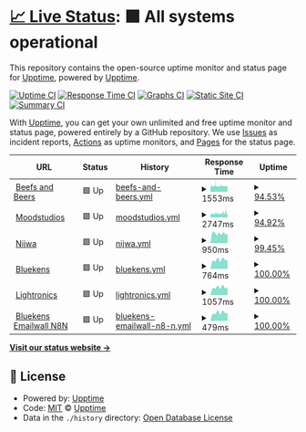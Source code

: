 # [📈 Live Status](https://upptime.github.io/upptime): <!--live status--> **🟩 All systems operational**

This repository contains the open-source uptime monitor and status page for [Upptime](https://upptime.js.org), powered by [Upptime](https://github.com/upptime/upptime).

[![Uptime CI](https://github.com/studiovlijmscherp/uptime/workflows/Uptime%20CI/badge.svg)](https://github.com/studiovlijmscherp/uptime/actions?query=workflow%3A%22Uptime+CI%22)
[![Response Time CI](https://github.com/studiovlijmscherp/uptime/workflows/Response%20Time%20CI/badge.svg)](https://github.com/studiovlijmscherp/uptime/actions?query=workflow%3A%22Response+Time+CI%22)
[![Graphs CI](https://github.com/studiovlijmscherp/uptime/workflows/Graphs%20CI/badge.svg)](https://github.com/studiovlijmscherp/upptime/actions?query=workflow%3A%22Graphs+CI%22)
[![Static Site CI](https://github.com/studiovlijmscherp/uptime/workflows/Static%20Site%20CI/badge.svg)](https://github.com/studiovlijmscherp/uptime/actions?query=workflow%3A%22Static+Site+CI%22)
[![Summary CI](https://github.com/studiovlijmscherp/uptime/workflows/Summary%20CI/badge.svg)](https://github.com/studiovlijmscherp/uptime/actions?query=workflow%3A%22Summary+CI%22)

With [Upptime](https://upptime.js.org), you can get your own unlimited and free uptime monitor and status page, powered entirely by a GitHub repository. We use [Issues](https://github.com/upptime/upptime/issues) as incident reports, [Actions](https://github.com/studiovlijmscherp/upptime/actions) as uptime monitors, and [Pages](https://upptime.github.io/upptime) for the status page.

<!--start: status pages-->
<!-- This summary is generated by Upptime (https://github.com/upptime/upptime) -->
<!-- Do not edit this manually, your changes will be overwritten -->
<!-- prettier-ignore -->
| URL | Status | History | Response Time | Uptime |
| --- | ------ | ------- | ------------- | ------ |
| <img alt="" src="https://icons.duckduckgo.com/ip3/beefsandbeers.com.ico" height="13"> [Beefs and Beers](https://beefsandbeers.com) | 🟩 Up | [beefs-and-beers.yml](https://github.com/studiovlijmscherp/uptime/commits/HEAD/history/beefs-and-beers.yml) | <details><summary><img alt="Response time graph" src="./graphs/beefs-and-beers/response-time-week.png" height="20"> 1553ms</summary><br><a href="https://studiovlijmscherp.github.io/uptime/history/beefs-and-beers"><img alt="Response time 1543" src="https://img.shields.io/endpoint?url=https%3A%2F%2Fraw.githubusercontent.com%2Fstudiovlijmscherp%2Fuptime%2FHEAD%2Fapi%2Fbeefs-and-beers%2Fresponse-time.json"></a><br><a href="https://studiovlijmscherp.github.io/uptime/history/beefs-and-beers"><img alt="24-hour response time 1553" src="https://img.shields.io/endpoint?url=https%3A%2F%2Fraw.githubusercontent.com%2Fstudiovlijmscherp%2Fuptime%2FHEAD%2Fapi%2Fbeefs-and-beers%2Fresponse-time-day.json"></a><br><a href="https://studiovlijmscherp.github.io/uptime/history/beefs-and-beers"><img alt="7-day response time 1553" src="https://img.shields.io/endpoint?url=https%3A%2F%2Fraw.githubusercontent.com%2Fstudiovlijmscherp%2Fuptime%2FHEAD%2Fapi%2Fbeefs-and-beers%2Fresponse-time-week.json"></a><br><a href="https://studiovlijmscherp.github.io/uptime/history/beefs-and-beers"><img alt="30-day response time 1543" src="https://img.shields.io/endpoint?url=https%3A%2F%2Fraw.githubusercontent.com%2Fstudiovlijmscherp%2Fuptime%2FHEAD%2Fapi%2Fbeefs-and-beers%2Fresponse-time-month.json"></a><br><a href="https://studiovlijmscherp.github.io/uptime/history/beefs-and-beers"><img alt="1-year response time 1554" src="https://img.shields.io/endpoint?url=https%3A%2F%2Fraw.githubusercontent.com%2Fstudiovlijmscherp%2Fuptime%2FHEAD%2Fapi%2Fbeefs-and-beers%2Fresponse-time-year.json"></a></details> | <details><summary><a href="https://studiovlijmscherp.github.io/uptime/history/beefs-and-beers">94.53%</a></summary><a href="https://studiovlijmscherp.github.io/uptime/history/beefs-and-beers"><img alt="All-time uptime 99.73%" src="https://img.shields.io/endpoint?url=https%3A%2F%2Fraw.githubusercontent.com%2Fstudiovlijmscherp%2Fuptime%2FHEAD%2Fapi%2Fbeefs-and-beers%2Fuptime.json"></a><br><a href="https://studiovlijmscherp.github.io/uptime/history/beefs-and-beers"><img alt="24-hour uptime 95.90%" src="https://img.shields.io/endpoint?url=https%3A%2F%2Fraw.githubusercontent.com%2Fstudiovlijmscherp%2Fuptime%2FHEAD%2Fapi%2Fbeefs-and-beers%2Fuptime-day.json"></a><br><a href="https://studiovlijmscherp.github.io/uptime/history/beefs-and-beers"><img alt="7-day uptime 94.53%" src="https://img.shields.io/endpoint?url=https%3A%2F%2Fraw.githubusercontent.com%2Fstudiovlijmscherp%2Fuptime%2FHEAD%2Fapi%2Fbeefs-and-beers%2Fuptime-week.json"></a><br><a href="https://studiovlijmscherp.github.io/uptime/history/beefs-and-beers"><img alt="30-day uptime 96.47%" src="https://img.shields.io/endpoint?url=https%3A%2F%2Fraw.githubusercontent.com%2Fstudiovlijmscherp%2Fuptime%2FHEAD%2Fapi%2Fbeefs-and-beers%2Fuptime-month.json"></a><br><a href="https://studiovlijmscherp.github.io/uptime/history/beefs-and-beers"><img alt="1-year uptime 99.58%" src="https://img.shields.io/endpoint?url=https%3A%2F%2Fraw.githubusercontent.com%2Fstudiovlijmscherp%2Fuptime%2FHEAD%2Fapi%2Fbeefs-and-beers%2Fuptime-year.json"></a></details>
| <img alt="" src="https://icons.duckduckgo.com/ip3/moodstudios.nl.ico" height="13"> [Moodstudios](https://moodstudios.nl) | 🟩 Up | [moodstudios.yml](https://github.com/studiovlijmscherp/uptime/commits/HEAD/history/moodstudios.yml) | <details><summary><img alt="Response time graph" src="./graphs/moodstudios/response-time-week.png" height="20"> 2747ms</summary><br><a href="https://studiovlijmscherp.github.io/uptime/history/moodstudios"><img alt="Response time 2946" src="https://img.shields.io/endpoint?url=https%3A%2F%2Fraw.githubusercontent.com%2Fstudiovlijmscherp%2Fuptime%2FHEAD%2Fapi%2Fmoodstudios%2Fresponse-time.json"></a><br><a href="https://studiovlijmscherp.github.io/uptime/history/moodstudios"><img alt="24-hour response time 2934" src="https://img.shields.io/endpoint?url=https%3A%2F%2Fraw.githubusercontent.com%2Fstudiovlijmscherp%2Fuptime%2FHEAD%2Fapi%2Fmoodstudios%2Fresponse-time-day.json"></a><br><a href="https://studiovlijmscherp.github.io/uptime/history/moodstudios"><img alt="7-day response time 2747" src="https://img.shields.io/endpoint?url=https%3A%2F%2Fraw.githubusercontent.com%2Fstudiovlijmscherp%2Fuptime%2FHEAD%2Fapi%2Fmoodstudios%2Fresponse-time-week.json"></a><br><a href="https://studiovlijmscherp.github.io/uptime/history/moodstudios"><img alt="30-day response time 2729" src="https://img.shields.io/endpoint?url=https%3A%2F%2Fraw.githubusercontent.com%2Fstudiovlijmscherp%2Fuptime%2FHEAD%2Fapi%2Fmoodstudios%2Fresponse-time-month.json"></a><br><a href="https://studiovlijmscherp.github.io/uptime/history/moodstudios"><img alt="1-year response time 2982" src="https://img.shields.io/endpoint?url=https%3A%2F%2Fraw.githubusercontent.com%2Fstudiovlijmscherp%2Fuptime%2FHEAD%2Fapi%2Fmoodstudios%2Fresponse-time-year.json"></a></details> | <details><summary><a href="https://studiovlijmscherp.github.io/uptime/history/moodstudios">94.92%</a></summary><a href="https://studiovlijmscherp.github.io/uptime/history/moodstudios"><img alt="All-time uptime 99.73%" src="https://img.shields.io/endpoint?url=https%3A%2F%2Fraw.githubusercontent.com%2Fstudiovlijmscherp%2Fuptime%2FHEAD%2Fapi%2Fmoodstudios%2Fuptime.json"></a><br><a href="https://studiovlijmscherp.github.io/uptime/history/moodstudios"><img alt="24-hour uptime 95.97%" src="https://img.shields.io/endpoint?url=https%3A%2F%2Fraw.githubusercontent.com%2Fstudiovlijmscherp%2Fuptime%2FHEAD%2Fapi%2Fmoodstudios%2Fuptime-day.json"></a><br><a href="https://studiovlijmscherp.github.io/uptime/history/moodstudios"><img alt="7-day uptime 94.92%" src="https://img.shields.io/endpoint?url=https%3A%2F%2Fraw.githubusercontent.com%2Fstudiovlijmscherp%2Fuptime%2FHEAD%2Fapi%2Fmoodstudios%2Fuptime-week.json"></a><br><a href="https://studiovlijmscherp.github.io/uptime/history/moodstudios"><img alt="30-day uptime 96.67%" src="https://img.shields.io/endpoint?url=https%3A%2F%2Fraw.githubusercontent.com%2Fstudiovlijmscherp%2Fuptime%2FHEAD%2Fapi%2Fmoodstudios%2Fuptime-month.json"></a><br><a href="https://studiovlijmscherp.github.io/uptime/history/moodstudios"><img alt="1-year uptime 99.62%" src="https://img.shields.io/endpoint?url=https%3A%2F%2Fraw.githubusercontent.com%2Fstudiovlijmscherp%2Fuptime%2FHEAD%2Fapi%2Fmoodstudios%2Fuptime-year.json"></a></details>
| <img alt="" src="https://icons.duckduckgo.com/ip3/nijwa.nl.ico" height="13"> [Nijwa](https://nijwa.nl) | 🟩 Up | [nijwa.yml](https://github.com/studiovlijmscherp/uptime/commits/HEAD/history/nijwa.yml) | <details><summary><img alt="Response time graph" src="./graphs/nijwa/response-time-week.png" height="20"> 950ms</summary><br><a href="https://studiovlijmscherp.github.io/uptime/history/nijwa"><img alt="Response time 1276" src="https://img.shields.io/endpoint?url=https%3A%2F%2Fraw.githubusercontent.com%2Fstudiovlijmscherp%2Fuptime%2FHEAD%2Fapi%2Fnijwa%2Fresponse-time.json"></a><br><a href="https://studiovlijmscherp.github.io/uptime/history/nijwa"><img alt="24-hour response time 786" src="https://img.shields.io/endpoint?url=https%3A%2F%2Fraw.githubusercontent.com%2Fstudiovlijmscherp%2Fuptime%2FHEAD%2Fapi%2Fnijwa%2Fresponse-time-day.json"></a><br><a href="https://studiovlijmscherp.github.io/uptime/history/nijwa"><img alt="7-day response time 950" src="https://img.shields.io/endpoint?url=https%3A%2F%2Fraw.githubusercontent.com%2Fstudiovlijmscherp%2Fuptime%2FHEAD%2Fapi%2Fnijwa%2Fresponse-time-week.json"></a><br><a href="https://studiovlijmscherp.github.io/uptime/history/nijwa"><img alt="30-day response time 1113" src="https://img.shields.io/endpoint?url=https%3A%2F%2Fraw.githubusercontent.com%2Fstudiovlijmscherp%2Fuptime%2FHEAD%2Fapi%2Fnijwa%2Fresponse-time-month.json"></a><br><a href="https://studiovlijmscherp.github.io/uptime/history/nijwa"><img alt="1-year response time 1241" src="https://img.shields.io/endpoint?url=https%3A%2F%2Fraw.githubusercontent.com%2Fstudiovlijmscherp%2Fuptime%2FHEAD%2Fapi%2Fnijwa%2Fresponse-time-year.json"></a></details> | <details><summary><a href="https://studiovlijmscherp.github.io/uptime/history/nijwa">99.45%</a></summary><a href="https://studiovlijmscherp.github.io/uptime/history/nijwa"><img alt="All-time uptime 99.92%" src="https://img.shields.io/endpoint?url=https%3A%2F%2Fraw.githubusercontent.com%2Fstudiovlijmscherp%2Fuptime%2FHEAD%2Fapi%2Fnijwa%2Fuptime.json"></a><br><a href="https://studiovlijmscherp.github.io/uptime/history/nijwa"><img alt="24-hour uptime 100.00%" src="https://img.shields.io/endpoint?url=https%3A%2F%2Fraw.githubusercontent.com%2Fstudiovlijmscherp%2Fuptime%2FHEAD%2Fapi%2Fnijwa%2Fuptime-day.json"></a><br><a href="https://studiovlijmscherp.github.io/uptime/history/nijwa"><img alt="7-day uptime 99.45%" src="https://img.shields.io/endpoint?url=https%3A%2F%2Fraw.githubusercontent.com%2Fstudiovlijmscherp%2Fuptime%2FHEAD%2Fapi%2Fnijwa%2Fuptime-week.json"></a><br><a href="https://studiovlijmscherp.github.io/uptime/history/nijwa"><img alt="30-day uptime 99.87%" src="https://img.shields.io/endpoint?url=https%3A%2F%2Fraw.githubusercontent.com%2Fstudiovlijmscherp%2Fuptime%2FHEAD%2Fapi%2Fnijwa%2Fuptime-month.json"></a><br><a href="https://studiovlijmscherp.github.io/uptime/history/nijwa"><img alt="1-year uptime 99.97%" src="https://img.shields.io/endpoint?url=https%3A%2F%2Fraw.githubusercontent.com%2Fstudiovlijmscherp%2Fuptime%2FHEAD%2Fapi%2Fnijwa%2Fuptime-year.json"></a></details>
| <img alt="" src="https://icons.duckduckgo.com/ip3/bluekenstruckenbus.nl.ico" height="13"> [Bluekens](https://bluekenstruckenbus.nl) | 🟩 Up | [bluekens.yml](https://github.com/studiovlijmscherp/uptime/commits/HEAD/history/bluekens.yml) | <details><summary><img alt="Response time graph" src="./graphs/bluekens/response-time-week.png" height="20"> 764ms</summary><br><a href="https://studiovlijmscherp.github.io/uptime/history/bluekens"><img alt="Response time 1289" src="https://img.shields.io/endpoint?url=https%3A%2F%2Fraw.githubusercontent.com%2Fstudiovlijmscherp%2Fuptime%2FHEAD%2Fapi%2Fbluekens%2Fresponse-time.json"></a><br><a href="https://studiovlijmscherp.github.io/uptime/history/bluekens"><img alt="24-hour response time 667" src="https://img.shields.io/endpoint?url=https%3A%2F%2Fraw.githubusercontent.com%2Fstudiovlijmscherp%2Fuptime%2FHEAD%2Fapi%2Fbluekens%2Fresponse-time-day.json"></a><br><a href="https://studiovlijmscherp.github.io/uptime/history/bluekens"><img alt="7-day response time 764" src="https://img.shields.io/endpoint?url=https%3A%2F%2Fraw.githubusercontent.com%2Fstudiovlijmscherp%2Fuptime%2FHEAD%2Fapi%2Fbluekens%2Fresponse-time-week.json"></a><br><a href="https://studiovlijmscherp.github.io/uptime/history/bluekens"><img alt="30-day response time 780" src="https://img.shields.io/endpoint?url=https%3A%2F%2Fraw.githubusercontent.com%2Fstudiovlijmscherp%2Fuptime%2FHEAD%2Fapi%2Fbluekens%2Fresponse-time-month.json"></a><br><a href="https://studiovlijmscherp.github.io/uptime/history/bluekens"><img alt="1-year response time 1097" src="https://img.shields.io/endpoint?url=https%3A%2F%2Fraw.githubusercontent.com%2Fstudiovlijmscherp%2Fuptime%2FHEAD%2Fapi%2Fbluekens%2Fresponse-time-year.json"></a></details> | <details><summary><a href="https://studiovlijmscherp.github.io/uptime/history/bluekens">100.00%</a></summary><a href="https://studiovlijmscherp.github.io/uptime/history/bluekens"><img alt="All-time uptime 99.90%" src="https://img.shields.io/endpoint?url=https%3A%2F%2Fraw.githubusercontent.com%2Fstudiovlijmscherp%2Fuptime%2FHEAD%2Fapi%2Fbluekens%2Fuptime.json"></a><br><a href="https://studiovlijmscherp.github.io/uptime/history/bluekens"><img alt="24-hour uptime 100.00%" src="https://img.shields.io/endpoint?url=https%3A%2F%2Fraw.githubusercontent.com%2Fstudiovlijmscherp%2Fuptime%2FHEAD%2Fapi%2Fbluekens%2Fuptime-day.json"></a><br><a href="https://studiovlijmscherp.github.io/uptime/history/bluekens"><img alt="7-day uptime 100.00%" src="https://img.shields.io/endpoint?url=https%3A%2F%2Fraw.githubusercontent.com%2Fstudiovlijmscherp%2Fuptime%2FHEAD%2Fapi%2Fbluekens%2Fuptime-week.json"></a><br><a href="https://studiovlijmscherp.github.io/uptime/history/bluekens"><img alt="30-day uptime 99.86%" src="https://img.shields.io/endpoint?url=https%3A%2F%2Fraw.githubusercontent.com%2Fstudiovlijmscherp%2Fuptime%2FHEAD%2Fapi%2Fbluekens%2Fuptime-month.json"></a><br><a href="https://studiovlijmscherp.github.io/uptime/history/bluekens"><img alt="1-year uptime 99.94%" src="https://img.shields.io/endpoint?url=https%3A%2F%2Fraw.githubusercontent.com%2Fstudiovlijmscherp%2Fuptime%2FHEAD%2Fapi%2Fbluekens%2Fuptime-year.json"></a></details>
| <img alt="" src="https://icons.duckduckgo.com/ip3/www.lightronics.nl.ico" height="13"> [Lightronics](https://www.lightronics.nl) | 🟩 Up | [lightronics.yml](https://github.com/studiovlijmscherp/uptime/commits/HEAD/history/lightronics.yml) | <details><summary><img alt="Response time graph" src="./graphs/lightronics/response-time-week.png" height="20"> 1057ms</summary><br><a href="https://studiovlijmscherp.github.io/uptime/history/lightronics"><img alt="Response time 1579" src="https://img.shields.io/endpoint?url=https%3A%2F%2Fraw.githubusercontent.com%2Fstudiovlijmscherp%2Fuptime%2FHEAD%2Fapi%2Flightronics%2Fresponse-time.json"></a><br><a href="https://studiovlijmscherp.github.io/uptime/history/lightronics"><img alt="24-hour response time 871" src="https://img.shields.io/endpoint?url=https%3A%2F%2Fraw.githubusercontent.com%2Fstudiovlijmscherp%2Fuptime%2FHEAD%2Fapi%2Flightronics%2Fresponse-time-day.json"></a><br><a href="https://studiovlijmscherp.github.io/uptime/history/lightronics"><img alt="7-day response time 1057" src="https://img.shields.io/endpoint?url=https%3A%2F%2Fraw.githubusercontent.com%2Fstudiovlijmscherp%2Fuptime%2FHEAD%2Fapi%2Flightronics%2Fresponse-time-week.json"></a><br><a href="https://studiovlijmscherp.github.io/uptime/history/lightronics"><img alt="30-day response time 1106" src="https://img.shields.io/endpoint?url=https%3A%2F%2Fraw.githubusercontent.com%2Fstudiovlijmscherp%2Fuptime%2FHEAD%2Fapi%2Flightronics%2Fresponse-time-month.json"></a><br><a href="https://studiovlijmscherp.github.io/uptime/history/lightronics"><img alt="1-year response time 1509" src="https://img.shields.io/endpoint?url=https%3A%2F%2Fraw.githubusercontent.com%2Fstudiovlijmscherp%2Fuptime%2FHEAD%2Fapi%2Flightronics%2Fresponse-time-year.json"></a></details> | <details><summary><a href="https://studiovlijmscherp.github.io/uptime/history/lightronics">100.00%</a></summary><a href="https://studiovlijmscherp.github.io/uptime/history/lightronics"><img alt="All-time uptime 99.70%" src="https://img.shields.io/endpoint?url=https%3A%2F%2Fraw.githubusercontent.com%2Fstudiovlijmscherp%2Fuptime%2FHEAD%2Fapi%2Flightronics%2Fuptime.json"></a><br><a href="https://studiovlijmscherp.github.io/uptime/history/lightronics"><img alt="24-hour uptime 100.00%" src="https://img.shields.io/endpoint?url=https%3A%2F%2Fraw.githubusercontent.com%2Fstudiovlijmscherp%2Fuptime%2FHEAD%2Fapi%2Flightronics%2Fuptime-day.json"></a><br><a href="https://studiovlijmscherp.github.io/uptime/history/lightronics"><img alt="7-day uptime 100.00%" src="https://img.shields.io/endpoint?url=https%3A%2F%2Fraw.githubusercontent.com%2Fstudiovlijmscherp%2Fuptime%2FHEAD%2Fapi%2Flightronics%2Fuptime-week.json"></a><br><a href="https://studiovlijmscherp.github.io/uptime/history/lightronics"><img alt="30-day uptime 100.00%" src="https://img.shields.io/endpoint?url=https%3A%2F%2Fraw.githubusercontent.com%2Fstudiovlijmscherp%2Fuptime%2FHEAD%2Fapi%2Flightronics%2Fuptime-month.json"></a><br><a href="https://studiovlijmscherp.github.io/uptime/history/lightronics"><img alt="1-year uptime 99.80%" src="https://img.shields.io/endpoint?url=https%3A%2F%2Fraw.githubusercontent.com%2Fstudiovlijmscherp%2Fuptime%2FHEAD%2Fapi%2Flightronics%2Fuptime-year.json"></a></details>
| <img alt="" src="https://icons.duckduckgo.com/ip3/wat.verzameldwerk.com.ico" height="13"> [Bluekens Emailwall N8N](https://wat.verzameldwerk.com/webhook/fd953b37-1e7e-4fde-9008-cd19f39d1e5d) | 🟩 Up | [bluekens-emailwall-n8-n.yml](https://github.com/studiovlijmscherp/uptime/commits/HEAD/history/bluekens-emailwall-n8-n.yml) | <details><summary><img alt="Response time graph" src="./graphs/bluekens-emailwall-n8-n/response-time-week.png" height="20"> 479ms</summary><br><a href="https://studiovlijmscherp.github.io/uptime/history/bluekens-emailwall-n8-n"><img alt="Response time 759" src="https://img.shields.io/endpoint?url=https%3A%2F%2Fraw.githubusercontent.com%2Fstudiovlijmscherp%2Fuptime%2FHEAD%2Fapi%2Fbluekens-emailwall-n8-n%2Fresponse-time.json"></a><br><a href="https://studiovlijmscherp.github.io/uptime/history/bluekens-emailwall-n8-n"><img alt="24-hour response time 406" src="https://img.shields.io/endpoint?url=https%3A%2F%2Fraw.githubusercontent.com%2Fstudiovlijmscherp%2Fuptime%2FHEAD%2Fapi%2Fbluekens-emailwall-n8-n%2Fresponse-time-day.json"></a><br><a href="https://studiovlijmscherp.github.io/uptime/history/bluekens-emailwall-n8-n"><img alt="7-day response time 479" src="https://img.shields.io/endpoint?url=https%3A%2F%2Fraw.githubusercontent.com%2Fstudiovlijmscherp%2Fuptime%2FHEAD%2Fapi%2Fbluekens-emailwall-n8-n%2Fresponse-time-week.json"></a><br><a href="https://studiovlijmscherp.github.io/uptime/history/bluekens-emailwall-n8-n"><img alt="30-day response time 501" src="https://img.shields.io/endpoint?url=https%3A%2F%2Fraw.githubusercontent.com%2Fstudiovlijmscherp%2Fuptime%2FHEAD%2Fapi%2Fbluekens-emailwall-n8-n%2Fresponse-time-month.json"></a><br><a href="https://studiovlijmscherp.github.io/uptime/history/bluekens-emailwall-n8-n"><img alt="1-year response time 715" src="https://img.shields.io/endpoint?url=https%3A%2F%2Fraw.githubusercontent.com%2Fstudiovlijmscherp%2Fuptime%2FHEAD%2Fapi%2Fbluekens-emailwall-n8-n%2Fresponse-time-year.json"></a></details> | <details><summary><a href="https://studiovlijmscherp.github.io/uptime/history/bluekens-emailwall-n8-n">100.00%</a></summary><a href="https://studiovlijmscherp.github.io/uptime/history/bluekens-emailwall-n8-n"><img alt="All-time uptime 99.81%" src="https://img.shields.io/endpoint?url=https%3A%2F%2Fraw.githubusercontent.com%2Fstudiovlijmscherp%2Fuptime%2FHEAD%2Fapi%2Fbluekens-emailwall-n8-n%2Fuptime.json"></a><br><a href="https://studiovlijmscherp.github.io/uptime/history/bluekens-emailwall-n8-n"><img alt="24-hour uptime 100.00%" src="https://img.shields.io/endpoint?url=https%3A%2F%2Fraw.githubusercontent.com%2Fstudiovlijmscherp%2Fuptime%2FHEAD%2Fapi%2Fbluekens-emailwall-n8-n%2Fuptime-day.json"></a><br><a href="https://studiovlijmscherp.github.io/uptime/history/bluekens-emailwall-n8-n"><img alt="7-day uptime 100.00%" src="https://img.shields.io/endpoint?url=https%3A%2F%2Fraw.githubusercontent.com%2Fstudiovlijmscherp%2Fuptime%2FHEAD%2Fapi%2Fbluekens-emailwall-n8-n%2Fuptime-week.json"></a><br><a href="https://studiovlijmscherp.github.io/uptime/history/bluekens-emailwall-n8-n"><img alt="30-day uptime 100.00%" src="https://img.shields.io/endpoint?url=https%3A%2F%2Fraw.githubusercontent.com%2Fstudiovlijmscherp%2Fuptime%2FHEAD%2Fapi%2Fbluekens-emailwall-n8-n%2Fuptime-month.json"></a><br><a href="https://studiovlijmscherp.github.io/uptime/history/bluekens-emailwall-n8-n"><img alt="1-year uptime 99.89%" src="https://img.shields.io/endpoint?url=https%3A%2F%2Fraw.githubusercontent.com%2Fstudiovlijmscherp%2Fuptime%2FHEAD%2Fapi%2Fbluekens-emailwall-n8-n%2Fuptime-year.json"></a></details>

<!--end: status pages-->

[**Visit our status website →**](https://upptime.github.io/upptime)

## 📄 License

- Powered by: [Upptime](https://github.com/upptime/upptime)
- Code: [MIT](./LICENSE) © [Upptime](https://upptime.js.org)
- Data in the `./history` directory: [Open Database License](https://opendatacommons.org/licenses/odbl/1-0/)
